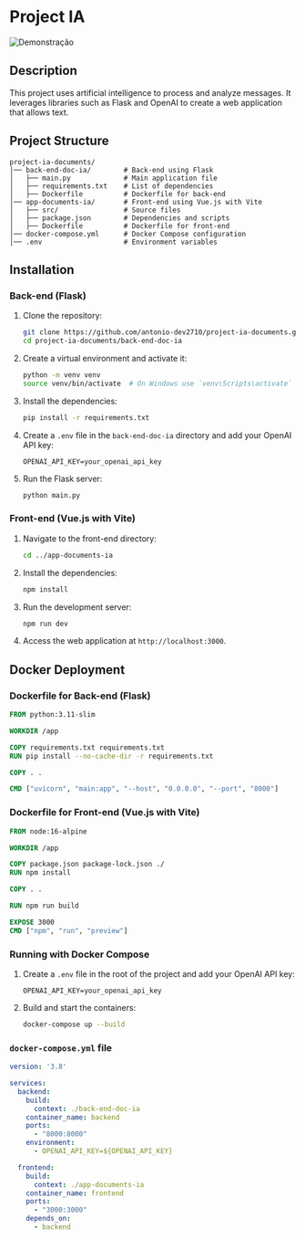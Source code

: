 # Project IA

![Demonstração](iaDocuments.gif)

## Description
This project uses artificial intelligence to process and analyze messages. It leverages libraries such as Flask and OpenAI to create a web application that allows text.

## Project Structure

```
project-ia-documents/
│── back-end-doc-ia/        # Back-end using Flask
│   ├── main.py             # Main application file
│   ├── requirements.txt    # List of dependencies
│   ├── Dockerfile          # Dockerfile for back-end
│── app-documents-ia/       # Front-end using Vue.js with Vite
│   ├── src/                # Source files
│   ├── package.json        # Dependencies and scripts
│   ├── Dockerfile          # Dockerfile for front-end
│── docker-compose.yml      # Docker Compose configuration
│── .env                    # Environment variables
```

## Installation

### Back-end (Flask)

1. Clone the repository:
    ```bash
    git clone https://github.com/antonio-dev2710/project-ia-documents.git
    cd project-ia-documents/back-end-doc-ia
    ```

2. Create a virtual environment and activate it:
    ```bash
    python -m venv venv
    source venv/bin/activate  # On Windows use `venv\Scripts\activate`
    ```

3. Install the dependencies:
    ```bash
    pip install -r requirements.txt
    ```

4. Create a `.env` file in the `back-end-doc-ia` directory and add your OpenAI API key:
    ```env
    OPENAI_API_KEY=your_openai_api_key
    ```

5. Run the Flask server:
    ```bash
    python main.py
    ```

### Front-end (Vue.js with Vite)

1. Navigate to the front-end directory:
    ```bash
    cd ../app-documents-ia
    ```

2. Install the dependencies:
    ```bash
    npm install
    ```

3. Run the development server:
    ```bash
    npm run dev
    ```

4. Access the web application at `http://localhost:3000`.

## Docker Deployment

### Dockerfile for Back-end (Flask)

```Dockerfile
FROM python:3.11-slim

WORKDIR /app

COPY requirements.txt requirements.txt
RUN pip install --no-cache-dir -r requirements.txt

COPY . .

CMD ["uvicorn", "main:app", "--host", "0.0.0.0", "--port", "8000"]
```

### Dockerfile for Front-end (Vue.js with Vite)

```Dockerfile
FROM node:16-alpine

WORKDIR /app

COPY package.json package-lock.json ./
RUN npm install

COPY . .

RUN npm run build

EXPOSE 3000
CMD ["npm", "run", "preview"]
```

### Running with Docker Compose

1. Create a `.env` file in the root of the project and add your OpenAI API key:
    ```env
    OPENAI_API_KEY=your_openai_api_key
    ```

2. Build and start the containers:
    ```bash
    docker-compose up --build
    ```

### `docker-compose.yml` file

```yaml
version: '3.8'

services:
  backend:
    build:
      context: ./back-end-doc-ia
    container_name: backend
    ports:
      - "8000:8000"
    environment:
      - OPENAI_API_KEY=${OPENAI_API_KEY}

  frontend:
    build:
      context: ./app-documents-ia
    container_name: frontend
    ports:
      - "3000:3000"
    depends_on:
      - backend
```

